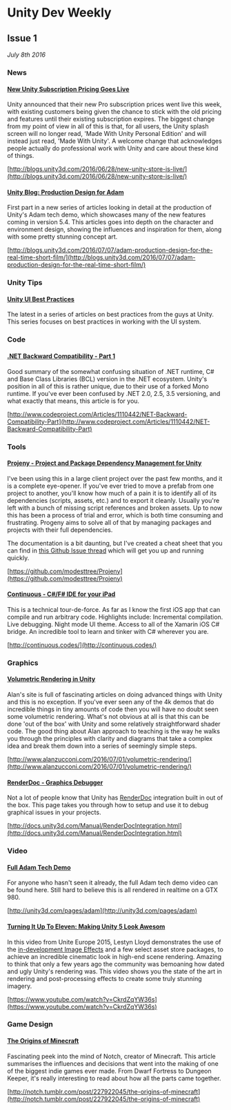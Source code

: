 # Unity Dev Weekly
## Issue 1
*July 8th 2016*

### News

#### [New Unity Subscription Pricing Goes Live](http://blogs.unity3d.com/2016/06/28/new-unity-store-is-live/)

Unity announced that their new Pro subscription prices went live this week, with existing customers being given the chance to stick with the old pricing and features until their existing subscription expires. The biggest change from my point of view in all of this is that, for all users, the Unity splash screen will no longer read, 'Made With Unity Personal Edition' and will instead just read, 'Made With Unity'. A welcome change that acknowledges people actually do professional work with Unity and care about these kind of things.

[http://blogs.unity3d.com/2016/06/28/new-unity-store-is-live/](http://blogs.unity3d.com/2016/06/28/new-unity-store-is-live/)

#### [Unity Blog: Production Design for Adam](http://blogs.unity3d.com/2016/07/07/adam-production-design-for-the-real-time-short-film/)

First part in a new series of articles looking in detail at the production of Unity's Adam tech demo, which showcases many of the new features coming in version 5.4. This articles goes into depth on the character and environment design, showing the influences and inspiration for them, along with some pretty stunning concept art.

[http://blogs.unity3d.com/2016/07/07/adam-production-design-for-the-real-time-short-film/](http://blogs.unity3d.com/2016/07/07/adam-production-design-for-the-real-time-short-film/)

### Unity Tips

#### [Unity UI Best Practices]()

The latest in a series of articles on best practices from the guys at Unity. This series focuses on best practices in working with the UI system.

### Code

#### [.NET Backward Compatibility - Part 1](http://www.codeproject.com/Articles/1110442/NET-Backward-Compatibility-Part)

Good summary of the somewhat confusing situation of .NET runtime, C# and Base Class Libraries (BCL) version in the .NET ecosystem. Unity's position in all of this is rather unique, due to their use of a forked Mono runtime. If you've ever been confused by .NET 2.0, 2.5, 3.5 versioning, and what exactly that means, this article is for you.

[http://www.codeproject.com/Articles/1110442/NET-Backward-Compatibility-Part](http://www.codeproject.com/Articles/1110442/NET-Backward-Compatibility-Part)

### Tools

#### [Projeny - Project and Package Dependency Management for Unity](https://github.com/modesttree/Projeny)

I've been using this in a large client project over the past few months, and it is a complete eye-opener. If you've ever tried to move a prefab from one project to another, you'll know how much of a pain it is to identify all of its dependencies (scripts, assets, etc.) and to export it cleanly. Usually you're left with a bunch of missing script references and broken assets. Up to now this has been a process of trial and error, which is both time consuming and frustrating. Progeny aims to solve all of that by managing packages and projects with their full dependencies.

The documentation is a bit daunting, but I've created a cheat sheet that you can find in [this Github Issue thread](https://github.com/modesttree/Projeny/issues/8) which will get you up and running quickly.

[https://github.com/modesttree/Projeny](https://github.com/modesttree/Projeny)

#### [Continuous - C#/F# IDE for your iPad](http://continuous.codes/)

This is a technical tour-de-force. As far as I know the first iOS app that can compile and run arbitrary code. Highlights include: Incremental compilation. Live debugging. Night mode UI theme. Access to all of the Xamarin iOS C# bridge. An incredible tool to learn and tinker with C# wherever you are.

[http://continuous.codes/](http://continuous.codes/)

### Graphics

#### [Volumetric Rendering in Unity](http://www.alanzucconi.com/2016/07/01/volumetric-rendering/)

Alan's site is full of fascinating articles on doing advanced things with Unity and this is no exception. If you've ever seen any of the 4k demos that do incredible things in tiny amounts of code then you will have no doubt seen some volumetric rendering. What's not obvious at all is that this can be done 'out of the box' with Unity and some relatively straightforward shader code. The good thing about Alan approach to teaching is the way he walks you through the principles with clarity and diagrams that take a complex idea and break them down into a series of seemingly simple steps.

[http://www.alanzucconi.com/2016/07/01/volumetric-rendering/](http://www.alanzucconi.com/2016/07/01/volumetric-rendering/)

#### [RenderDoc - Graphics Debugger](http://docs.unity3d.com/Manual/RenderDocIntegration.html)

Not a lot of people know that Unity has [RenderDoc](https://github.com/baldurk/renderdoc) integration built in out of the box. This page takes you through how to setup and use it to debug graphical issues in your projects.

[http://docs.unity3d.com/Manual/RenderDocIntegration.html](http://docs.unity3d.com/Manual/RenderDocIntegration.html)

### Video

#### [Full Adam Tech Demo](http://unity3d.com/pages/adam)

For anyone who hasn't seen it already, the full Adam tech demo video can be found here. Still hard to believe this is all rendered in realtime on a GTX 980.

[http://unity3d.com/pages/adam](http://unity3d.com/pages/adam)

#### [Turning It Up To Eleven: Making Unity 5 Look Awesom](https://www.youtube.com/watch?v=CkrdZqYW36s)

In this video from Unite Europe 2015, Lestyn Lloyd demonstrates the use of the [in-development Image Effects]() and a few select asset store packages, to achieve an incredible cinematic look in high-end scene rendering. Amazing to think that only a few years ago the community was bemoaning how dated and ugly Unity's rendering was. This video shows you the state of the art in rendering and post-processing effects to create some truly stunning imagery.

[https://www.youtube.com/watch?v=CkrdZqYW36s](https://www.youtube.com/watch?v=CkrdZqYW36s)

### Game Design

#### [The Origins of Minecraft](http://notch.tumblr.com/post/227922045/the-origins-of-minecraft)

Fascinating peek into the mind of Notch, creator of Minecraft. This article summarises the influences and decisions that went into the making of one of the biggest indie games ever made. From Dwarf Fortress to Dungeon Keeper, it's really interesting to read about how all the parts came together.

[http://notch.tumblr.com/post/227922045/the-origins-of-minecraft](http://notch.tumblr.com/post/227922045/the-origins-of-minecraft)